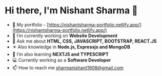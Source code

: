 # Hi there, I'm Nishant Sharma 👋

- 🧧 My portfolio - [https://nishantsharma-portfolio.netlify.app/](https://nishantsharma-portfolio.netlify.app/)
- 🔭 I’m currently working on **Website Development** 
- 💬 Ask me about **HTML, CSS, JAVASCRIPT, BOOTSTRAP, REACT.JS**
- ✴️ Also knowledge in **Node.js, Expressjs and MongoDB**
- 🌱 I’m also learning **NEXTJS and TYPESCRIPT**
- 💻 Currently working as a **Software Developer**
- 📫 How to reach me sharmanishant1908@gmail.com
